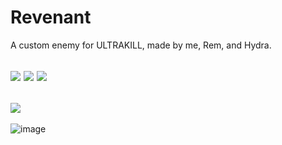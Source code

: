 # Revenant
A custom enemy for ULTRAKILL, made by me, Rem, and Hydra.

[![](https://github.com/wafflethings/Waffle.Revenant/assets/60797216/5747ef08-6d0b-424d-a6f2-8d56b1577b9f)](https://twitter.com/wafflestuff_/ "")
[![](https://github.com/wafflethings/Waffle.Revenant/assets/60797216/9d36f204-c8a6-4702-a1b8-5a2b91b5a53e)](https://twitter.com/Rem_Safe_Space/ "")
[![](https://github.com/wafflethings/Waffle.Revenant/assets/60797216/731c3ff4-fde0-4d69-8b39-3e6e52925794)](https://twitter.com/Hydraxous/ "")
---
[![](https://github.com/wafflethings/Waffle.Revenant/assets/60797216/7b3df3d1-2753-41cc-b49f-0c769bfb258c)](https://youtu.be/OnO7xvWB15Y "")
---
![image](https://github.com/wafflethings/Waffle.Revenant/assets/60797216/f391357c-8fe3-49d9-adc5-507b87486a61)
